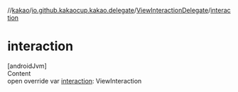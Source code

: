 //[kakao](../../../index.md)/[io.github.kakaocup.kakao.delegate](../index.md)/[ViewInteractionDelegate](index.md)/[interaction](interaction.md)



# interaction  
[androidJvm]  
Content  
open override var [interaction](interaction.md): ViewInteraction  



